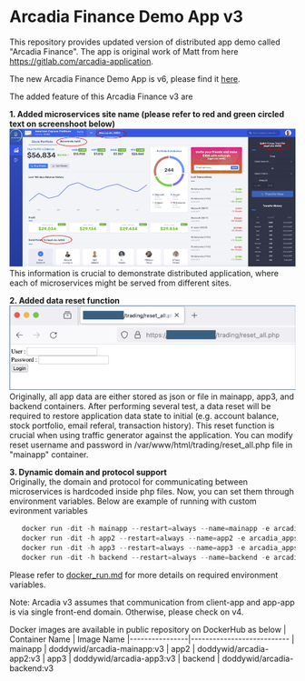 # **Arcadia Finance Demo App v3**

This repository provides updated version of distributed app demo called "Arcadia Finance".
The app is original work of Matt from here https://gitlab.com/arcadia-application.

The new Arcadia Finance Demo App is v6, please find it [here](https://github.com/doddywid/doddywid-demo-app-arcadia-finance-v6).

The added feature of this Arcadia Finance v3 are

**1. Added microservices site name (please refer to red and green circled text on screenshoot below)**\
   ![alt text](https://github.com/doddywid/doddywid-demo-app-arcadia-finance-v3/blob/main/arcadia-with-app-site-info.png)\
   This information is crucial to demonstrate distributed application, where each of microservices might be served from different sites.

  
**2. Added data reset function**\
   ![alt text](https://github.com/doddywid/doddywid-demo-app-arcadia-finance-v3/blob/main/arcadia-reset-all.png)\
   Originally, all app data are either stored as json or file in mainapp, app3, and backend containers. After performing several test, a data reset will be required to restore application data state to initial (e.g. account balance, stock portfolio, email referal, transaction history). This reset function is crucial when using traffic generator against the application.
   You can modify reset username and password in /var/www/html/trading/reset_all.php file in "mainapp" container.


**3. Dynamic domain and protocol support**\
   Originally, the domain and protocol for communicating between microservices is hardcoded inside php files. Now, you can set them through environment variables.
   Below are example of running with custom evironment variables
```python
   docker run -dit -h mainapp --restart=always --name=mainapp -e arcadia_appsite="aws2" -e arcadia_proto="https://" -e arcadia_domain="arcadia.example.com" -p 80:80 doddywid/arcadia-mainapp:v3
   docker run -dit -h app2 --restart=always --name=app2 -e arcadia_appsite="aws2" -e arcadia_proto="https://" -e arcadia_domain="arcadia.example.com" -p 81:80 doddywid/arcadia-app2:v3
   docker run -dit -h app3 --restart=always --name=app3 -e arcadia_appsite="aws2" -e arcadia_proto="https://" -e arcadia_domain="arcadia.example.com" -p 82:80 doddywid/arcadia-app3:v3
   docker run -dit -h backend --restart=always --name=backend -e arcadia_appsite="aws2" -e arcadia_proto="https://" -e arcadia_domain="arcadia.example.com" -p 83:80 doddywid/arcadia-backend:v3
```
   Please refer to [docker_run.md](https://github.com/doddywid/doddywid-demo-app-arcadia-finance-v3/blob/main/docker_run.md) for more details on required environment variables.

Note: Arcadia v3 assumes that communication from client-app and app-app is via single front-end domain. Otherwise, please check on v4.



Docker images are available in public repository on DockerHub as below
| Container Name | Image Name 
|----------------|---------------------------
| mainapp        | doddywid/arcadia-mainapp:v3
| app2           | doddywid/arcadia-app2:v3
| app3           | doddywid/arcadia-app3:v3
| backend        | doddywid/arcadia-backend:v3
